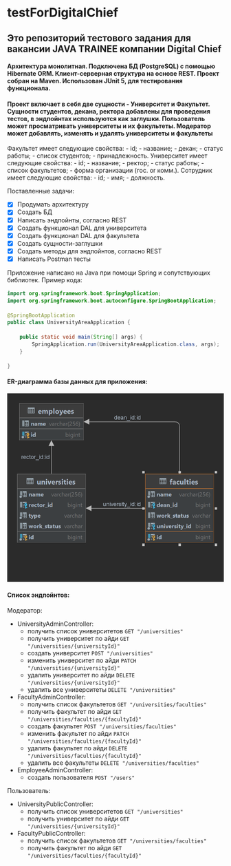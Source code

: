 # testForDigitalChief

## Это репозиторий тестового задания для вакансии JAVA TRAINEE компании Digital Chief
#### Архитектура монолитная. Подключена БД (PostgreSQL) с помощью Hibernate ORM. Клиент-серверная структура на основе REST. Проект собран на Maven. Использован JUnit 5, для тестирования функционала.

#### Проект включает в себя две сущности - Университет и Факультет. Сущности студентов, декана, ректора добавлены для проведения тестов, в эндпойнтах используются как заглушки. Пользователь может просматривать университеты и их факультеты. Модератор может добавлять, изменять и удалять университеты и факультеты
Факультет имеет следующие свойства:
	- id;
	- название;
	- декан;
	- статус работы;
	- список студентов;
	- принадлежность.
Университет имеет следующие свойства:
	- id;
	- название;
	- ректор;
	- статус работы;
	- список факультетов;
	- форма организации (гос. or комм.).
Сотрудник имеет следующие свойства:
	- id;
	- имя;
	- должность.

Поставленные задачи:
- [x] Продумать архитектуру
- [x] Создать БД 
- [x] Написать эндпойнты, согласно REST
- [x] Создать функционал DAL для университета
- [x] Создать функционал DAL для факультета
- [x] Создать сущности-заглушки
- [x] Создать методы для эндпойнтов, согласно REST
- [x] Написать Postman тесты

Приложение написано на Java при помощи Spring и сопутствующих библиотек. Пример кода:

```java
import org.springframework.boot.SpringApplication;
import org.springframework.boot.autoconfigure.SpringBootApplication;

@SpringBootApplication
public class UniversityAreaApplication {

	public static void main(String[] args) {
		SpringApplication.run(UniversityAreaApplication.class, args);
	}

}
```

#### ER-диаграмма базы данных для приложения:

![This is ER-diagramme](UniversityArea.png)

#### Список эндпойнтов:

Модератор:
- UniversityAdminController:
	- получить список университетов
	``` GET "/universities" ```
	- получить университет по айди
	``` GET "/universities/{universityId}" ```
	- создать университет
	``` POST "/universities" ```
	- изменить университет по айди
	``` PATCH "/universities/{universityId}" ```
	- удалить университет по айди
	``` DELETE "/universities/{universityId}" ```
	- удалить все университеты
	``` DELETE "/universities" ```
- FacultyAdminController:
	- получить список факультетов
	``` GET "/universities/faculties" ```
	- получить факультет по айди
	``` GET "/universities/faculties/{facultyId}" ```
	- создать факультет
	``` POST "/universities/faculties" ```
	- изменить факультет по айди
	``` PATCH "/universities/faculties/{facultyId}" ```
	- удалить факультет по айди
	``` DELETE "/universities/faculties/{facultyId}" ```
	- удалить все факультеты
	``` DELETE "/universities/faculties" ```
- EmployeeAdminController:
	- создать пользователя
	``` POST "/users" ```

Пользователь:
- UniversityPublicController:
	- получить список университетов
	``` GET "/universities" ```
	- получить университет по айди
	``` GET "/universities/{universityId}" ```
- FacultyPublicController:
	- получить список факультетов
	``` GET "/universities/faculties" ```
	- получить факультет по айди
	``` GET "/universities/faculties/{facultyId}" ```